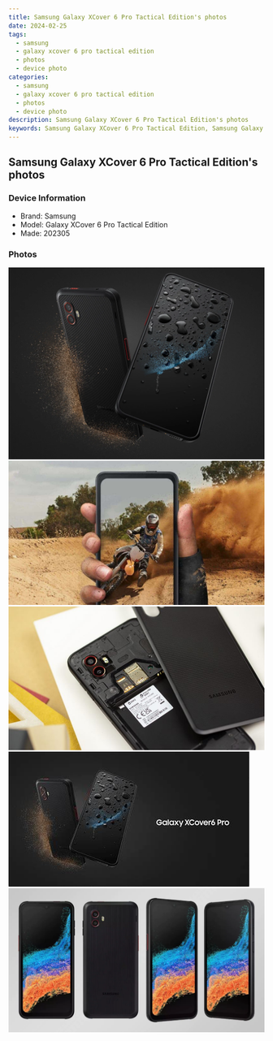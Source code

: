 ```yaml
---
title: Samsung Galaxy XCover 6 Pro Tactical Edition's photos
date: 2024-02-25
tags: 
  - samsung
  - galaxy xcover 6 pro tactical edition
  - photos
  - device photo
categories: 
  - samsung
  - galaxy xcover 6 pro tactical edition
  - photos
  - device photo
description: Samsung Galaxy XCover 6 Pro Tactical Edition's photos
keywords: Samsung Galaxy XCover 6 Pro Tactical Edition, Samsung Galaxy XCover 6 Pro Tactical Edition photos, Samsung Galaxy XCover 6 Pro Tactical Edition device photo
---
```


## Samsung Galaxy XCover 6 Pro Tactical Edition's photos

### Device Information

- Brand: Samsung
- Model: Galaxy XCover 6 Pro Tactical Edition
- Made: 202305

### Photos

![/images/best-assets/devices/samsung/samsung-galaxy-xcover-6-pro-tactical-edition/1.jpg](/images/best-assets/devices/samsung/samsung-galaxy-xcover-6-pro-tactical-edition/1.jpg)
![/images/best-assets/devices/samsung/samsung-galaxy-xcover-6-pro-tactical-edition/2.jpg](/images/best-assets/devices/samsung/samsung-galaxy-xcover-6-pro-tactical-edition/2.jpg)
![/images/best-assets/devices/samsung/samsung-galaxy-xcover-6-pro-tactical-edition/3.jpg](/images/best-assets/devices/samsung/samsung-galaxy-xcover-6-pro-tactical-edition/3.jpg)
![/images/best-assets/devices/samsung/samsung-galaxy-xcover-6-pro-tactical-edition/4.jpg](/images/best-assets/devices/samsung/samsung-galaxy-xcover-6-pro-tactical-edition/4.jpg)
![/images/best-assets/devices/samsung/samsung-galaxy-xcover-6-pro-tactical-edition/5.jpg](/images/best-assets/devices/samsung/samsung-galaxy-xcover-6-pro-tactical-edition/5.jpg)
